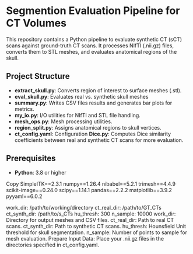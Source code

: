 # Segmention Evaluation Pipeline for CT Volumes

This repository contains a Python pipeline to evaluate synthetic CT (sCT) scans against ground-truth CT scans. It processes NIfTI (.nii.gz) files, converts them to STL meshes, and evaluates anatomical regions of the skull.

## Project Structure


- **extract_skull.py**: Converts region of interest to surface meshes (.stl).
- **eval_skull.py**: Evaluates real vs. synthetic skull meshes
- **summary.py**: Writes CSV files results and generates bar plots for metrics.
- **my_io.py**: I/O utilities for NIfTI and STL file handling.
- **mesh_ops.py**: Mesh processing utilities.
- **region_split.py**: Assigns anatomical regions to skull vertices.
- **ct_config.yaml**: Configuration 
 **Dice.py**: Computes Dice similarity coefficients between real and synthetic CT scans for more evaluation.
## Prerequisites

- **Python**: 3.8 or higher

Copy
SimpleITK==2.3.1
numpy==1.26.4
nibabel==5.2.1
trimesh==4.4.9
scikit-image==0.24.0
scipy==1.14.1
pandas==2.2.2
matplotlib==3.9.2
pyyaml==6.0.2

work_dir: /path/to/working/directory
ct_real_dir: /path/to/GT_CTs
ct_synth_dir: /path/to/s_CTs
hu_thresh: 300
n_sample: 10000
work_dir: Directory for output meshes and CSV files.
ct_real_dir: Path to real CT scans.
ct_synth_dir: Path to synthetic CT scans.
hu_thresh: Hounsfield Unit threshold for skull segmentation.
n_sample: Number of points to sample for mesh evaluation.
Prepare Input Data: Place your .nii.gz files in the directories specified in ct_config.yaml.
